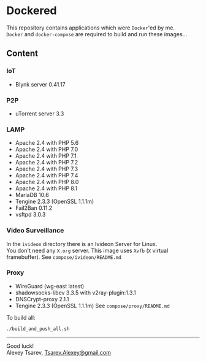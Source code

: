 # Dockered
This repository contains applications which were `Docker`'ed by me.  
`Docker` and `docker-compose` are required to build and run these images...

## Content
### IoT
 - Blynk server 0.41.17

### P2P
 - uTorrent server 3.3

### LAMP
 - Apache 2.4 with PHP 5.6
 - Apache 2.4 with PHP 7.0
 - Apache 2.4 with PHP 7.1
 - Apache 2.4 with PHP 7.2
 - Apache 2.4 with PHP 7.3
 - Apache 2.4 with PHP 7.4
 - Apache 2.4 with PHP 8.0
 - Apache 2.4 with PHP 8.1
 - MariaDB 10.6
 - Tengine 2.3.3 (OpenSSL 1.1.1m)
 - Fail2Ban 0.11.2
 - vsftpd 3.0.3
 
### Video Surveillance
In the `ivideon` directory there is an Ivideon Server for Linux.  
You don't need any `X.org` server. This image uses `Xvfb` (`X` virtual framebuffer).
See `compose/ivideon/README.md`

### Proxy
- WireGuard (wg-east latest)
- shadowsocks-libev 3.3.5 with v2ray-plugin:1.3.1
- DNSCrypt-proxy 2.1.1
- Tengine 2.3.3 (OpenSSL 1.1.1m)
See `compose/proxy/README.md`


To build all:
```
./build_and_push_all.sh
```

---
Good luck!  
Alexey Tsarev, Tsarev.Alexey@gmail.com
